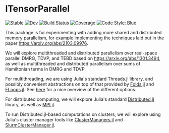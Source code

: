 # ITensorParallel

[![Stable](https://img.shields.io/badge/docs-stable-blue.svg)](https://mtfishman.github.io/ITensorParallel.jl/stable)
[![Dev](https://img.shields.io/badge/docs-dev-blue.svg)](https://mtfishman.github.io/ITensorParallel.jl/dev)
[![Build Status](https://github.com/mtfishman/ITensorParallel.jl/actions/workflows/CI.yml/badge.svg?branch=main)](https://github.com/mtfishman/ITensorParallel.jl/actions/workflows/CI.yml?query=branch%3Amain)
[![Coverage](https://codecov.io/gh/mtfishman/ITensorParallel.jl/branch/main/graph/badge.svg)](https://codecov.io/gh/mtfishman/ITensorParallel.jl)
[![Code Style: Blue](https://img.shields.io/badge/code%20style-blue-4495d1.svg)](https://github.com/invenia/BlueStyle)

This package is for experimenting with adding more shared and distributed memory parallelism, for example implementing the techniques laid out in the paper https://arxiv.org/abs/2103.09976.

We will explore multithreaded and distributed parallelism over real-space parallel DMRG, TDVP, and TEBD based on https://arxiv.org/abs/1301.3494, as well as multithreaded and distributed parallelism over sums of Hamiltonian terms in DMRG and TDVP.

For multithreading, we are using Julia's standard Threads.jl library, and possibly convenient abstractions on top of that provided by [Folds.jl](https://github.com/juliafolds/folds.jl) and [FLoops.jl](https://github.com/JuliaFolds/FLoops.jl). See [here](https://juliafolds.github.io/data-parallelism/tutorials/quick-introduction/) for a nice overview of the different options.

For distributed computing, we will explore Julia's standard [Distributed.jl](https://docs.julialang.org/en/v1/manual/distributed-computing/) library, as well as [MPI.jl](https://juliaparallel.github.io/MPI.jl/latest/).

To run Distributed.jl-based computations on clusters, we will explore using Julia's cluster manager tools like [ClusterManagers.jl](https://github.com/JuliaParallel/ClusterManagers.jl) and [SlurmClusterManager.jl](https://github.com/kleinhenz/SlurmClusterManager.jl).
